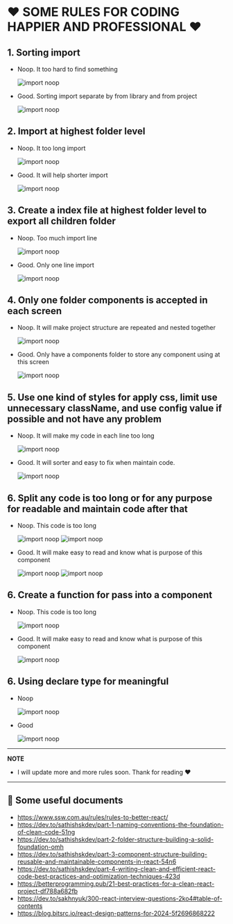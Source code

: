 # ❤️ SOME RULES FOR CODING HAPPIER AND PROFESSIONAL ❤️

## 1. Sorting import

- Noop. It too hard to find something

  ![import noop](./src/assets/images/rules/import-noop.png)

- Good. Sorting import separate by from library and from project

  ![import noop](./src/assets/images/rules/import-good.png)

## 2. Import at highest folder level

- Noop. It too long import

  ![import noop](./src/assets/images/rules/import-highest-noop.png)

- Good. It will help shorter import

  ![import noop](./src/assets/images/rules/import-highest-good.png)

## 3. Create a index file at highest folder level to export all children folder

- Noop. Too much import line

  ![import noop](./src/assets/images/rules/import-index-noop.png)

- Good. Only one line import

  ![import noop](./src/assets/images/rules/import-index-good.png)

## 4. Only one folder components is accepted in each screen

- Noop. It will make project structure are repeated and
  nested together

  ![import noop](./src/assets/images/rules/component-folder-noop.png)

- Good. Only have a components folder to store any component using at this screen

  ![import noop](./src/assets/images/rules/component-folder-good.png)

## 5. Use one kind of styles for apply css, limit use unnecessary className, and use config value if possible and not have any problem

- Noop. It will make my code in each line too long

  ![import noop](./src/assets/images/rules/css-noop.png)

- Good. It will sorter and easy to fix when maintain code.

  ![import noop](./src/assets/images/rules/css-good.png)

## 6. Split any code is too long or for any purpose for readable and maintain code after that

- Noop. This code is too long

  ![import noop](./src/assets/images/rules/split-noop.png)
  ![import noop](./src/assets/images/rules/split-1-noop.png)

- Good. It will make easy to read and know what is purpose of this component

  ![import noop](./src/assets/images/rules/split-good.png)
  ![import noop](./src/assets/images/rules/split-1-good.png)

## 6. Create a function for pass into a component

- Noop. This code is too long

  ![import noop](./src/assets/images/rules/split-2-noop.png)

- Good. It will make easy to read and know what is purpose of this component

  ![import noop](./src/assets/images/rules/split-2-good.png)

## 6. Using declare type for meaningful

- Noop

  ![import noop](./src/assets/images/rules/split-3-noop.png)

- Good

  ![import noop](./src/assets/images/rules/split-3-good.png)

---

**NOTE**

- I will update more and more rules soon. Thank for reading ❤️

---

## 📄 Some useful documents

- https://www.ssw.com.au/rules/rules-to-better-react/
- https://dev.to/sathishskdev/part-1-naming-conventions-the-foundation-of-clean-code-51ng
- https://dev.to/sathishskdev/part-2-folder-structure-building-a-solid-foundation-omh
- https://dev.to/sathishskdev/part-3-component-structure-building-reusable-and-maintainable-components-in-react-54n6
- https://dev.to/sathishskdev/part-4-writing-clean-and-efficient-react-code-best-practices-and-optimization-techniques-423d
- https://betterprogramming.pub/21-best-practices-for-a-clean-react-project-df788a682fb
- https://dev.to/sakhnyuk/300-react-interview-questions-2ko4#table-of-contents
- https://blog.bitsrc.io/react-design-patterns-for-2024-5f2696868222

